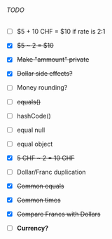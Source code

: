 ###### TODO
- [ ] $5 + 10 CHF = $10 if rate is 2:1
- [x] ~~$5 ~ 2 = $10~~
- [x] ~~Make "ammount" private~~
- [x] ~~Dollar side effects?~~
- [ ] Money rounding?
- [ ] ~~equals()~~
- [ ] hashCode()
- [ ] equal null
- [ ] equal object
- [x] ~~5 CHF ~ 2 = 10 CHF~~
- [ ] Dollar/Franc duplication
- [x] ~~Common equals~~
- [x] ~~Common times~~
- [x] ~~Compare Francs with Dollars~~
- [ ] **Currency?**

